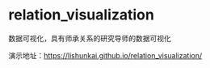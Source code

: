 # relation_visualization
数据可视化，具有师承关系的研究导师的数据可视化

演示地址：https://lishunkai.github.io/relation_visualization/
